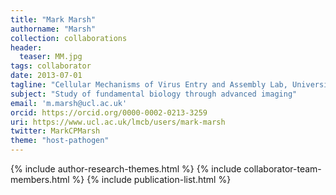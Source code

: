 ```yaml
---
title: "Mark Marsh"
authorname: "Marsh"
collection: collaborations
header:
  teaser: MM.jpg
tags: collaborator
date: 2013-07-01
tagline: "Cellular Mechanisms of Virus Entry and Assembly Lab, University College London, UK"
subject: "Study of fundamental biology through advanced imaging"
email: 'm.marsh@ucl.ac.uk'
orcid: https://orcid.org/0000-0002-0213-3259
uri: https://www.ucl.ac.uk/lmcb/users/mark-marsh
twitter: MarkCPMarsh
theme: "host-pathogen"
---
```

<p align= "justify">

{% include author-research-themes.html %}
{% include collaborator-team-members.html %}
{% include publication-list.html %}
